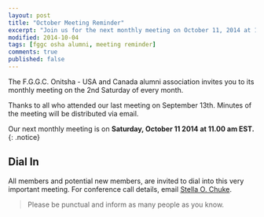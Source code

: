 ```yaml
---
layout: post
title: "October Meeting Reminder"
excerpt: "Join us for the next monthly meeting on October 11, 2014 at 11am EST."
modified: 2014-10-04
tags: [fggc osha alumni, meeting reminder]
comments: true
published: false
---
```


The F.G.G.C. Onitsha - USA and Canada alumni association invites you to its monthly meeting on the 2nd Saturday of every month. 

Thanks to all who attended our last meeting on September 13th. Minutes of the meeting will be distributed via email.

Our next monthly meeting is on **Saturday, October 11 2014 at 11.00 am EST.**
{: .notice} 

## Dial In 
All members and potential new members, are invited to dial into this very important meeting. For conference call details, email [Stella O. Chuke](#mailto:stella.chuke@fggconitsha.com).

> Please be punctual and inform as many people as you know.
